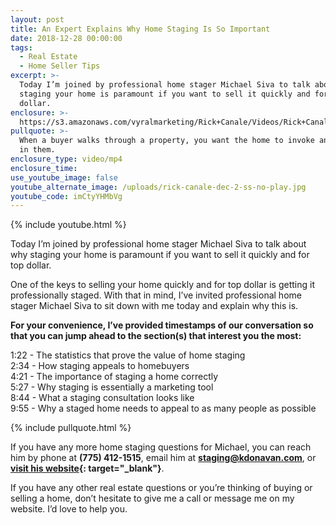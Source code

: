 ```yaml
---
layout: post
title: An Expert Explains Why Home Staging Is So Important
date: 2018-12-28 00:00:00
tags:
  - Real Estate
  - Home Seller Tips
excerpt: >-
  Today I’m joined by professional home stager Michael Siva to talk about why
  staging your home is paramount if you want to sell it quickly and for top
  dollar.
enclosure: >-
  https://s3.amazonaws.com/vyralmarketing/Rick+Canale/Videos/Rick+Canale+-+An+Expert+Explains+Why+Home+Staging+Is+So+Important.mp4
pullquote: >-
  When a buyer walks through a property, you want the home to invoke an emotion
  in them.
enclosure_type: video/mp4
enclosure_time:
use_youtube_image: false
youtube_alternate_image: /uploads/rick-canale-dec-2-ss-no-play.jpg
youtube_code: imCtyYHMbVg
---
```


{% include youtube.html %}

Today I’m joined by professional home stager Michael Siva to talk about why staging your home is paramount if you want to sell it quickly and for top dollar.

One of the keys to selling your home quickly and for top dollar is getting it professionally staged. With that in mind, I’ve invited professional home stager Michael Siva to sit down with me today and explain why this is.

**For your convenience, I’ve provided timestamps of our conversation so that you can jump ahead to the section(s) that interest you the most:&nbsp;**

1:22 - The statistics that prove the value of home staging<br>2:34 - How staging appeals to homebuyers<br>4:21 - The importance of staging a home correctly&nbsp;<br>5:27 - Why staging is essentially a marketing tool<br>8:44 - What a staging consultation looks like<br>9:55 - Why a staged home needs to appeal to as many people as possible

{% include pullquote.html %}

If you have any more home staging questions for Michael, you can reach him by phone at **(775) 412-1515**, email him at **[staging@kdonavan.com](mailto:staging@kdonavan.com?subject=Re%3A%20Staging)**, or **[visit his website](https://kdonavan.com/){: target="_blank"}**.&nbsp;

If you have any other real estate questions or you’re thinking of buying or selling a home, don’t hesitate to give me a call or message me on my website. I’d love to help you.